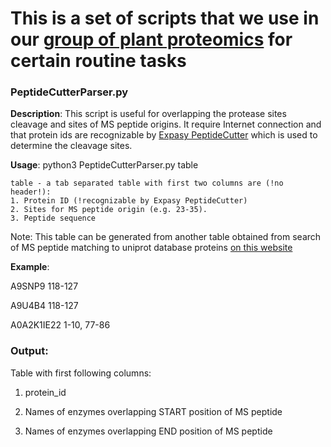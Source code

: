 # This is a set of scripts that we use in our [group of plant proteomics](http://plantprot.lab/) for certain routine tasks 
### PeptideCutterParser.py
__Description__: This script is useful for overlapping the protease sites cleavage and sites of MS peptide origins. 
	It require Internet connection and that protein ids are recognizable by [Expasy PeptideCutter](https://web.expasy.org/peptide_cutter/) which is used to determine the cleavage sites.

__Usage__: python3 PeptideCutterParser.py table

	table - a tab separated table with first two columns are (!no header!):
	1. Protein ID (!recognizable by Expasy PeptideCutter)
	2. Sites for MS peptide origin (e.g. 23-35).
	3. Peptide sequence

Note: This table can be generated from another table obtained from search of MS peptide 
matching to uniprot database proteins [on this website](https://research.bioinformatics.udel.edu/peptidematch/batchpeptidematch.jsp) 

__Example__:

A9SNP9	118-127

A9U4B4	118-127

A0A2K1IE22	1-10, 77-86

### Output:

Table with first following columns: 

1. protein_id 

2. Names of enzymes overlapping START position of MS peptide

3. Names of enzymes overlapping END position of MS peptide

